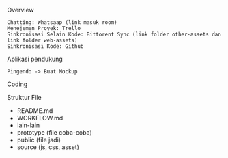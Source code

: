 Overview

    Chatting: Whatsaap (link masuk room)
    Menejemen Proyek: Trello
    Sinkronisasi Selain Kode: Bittorent Sync (link folder other-assets dan link folder web-assets)
    Sinkronisasi Kode: Github

Aplikasi pendukung

    Pingendo -> Buat Mockup

Coding

Struktur File

- README.md
- WORKFLOW.md 
- lain-lain
- prototype (file coba-coba)
- public (file jadi)
- source (js, css, asset)
